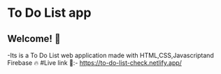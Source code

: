 # To Do List app



## Welcome! 👋
-Its is a To Do List web application made with HTML,CSS,Javascriptand Firebase 🔥
#Live link 🚀:-  https://to-do-list-check.netlify.app/
